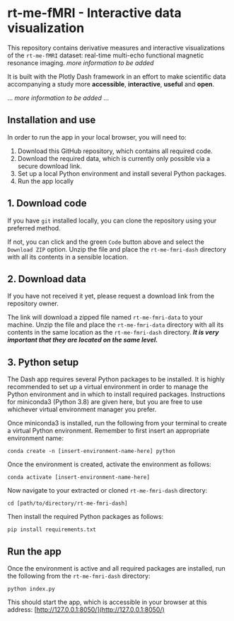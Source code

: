 # rt-me-fMRI - Interactive data visualization

This repository contains derivative measures and interactive visualizations of the `rt-me-fMRI` dataset:
real-time multi-echo functional magnetic resonance imaging. *more information to be added*

It is built with the Plotly Dash framework in an effort to make scientific data accompanying a study more **accessible**, **interactive**, **useful** and **open**.

...
*more information to be added*
...

## Installation and use

In order to run the app in your local browser, you will need to:

1. Download this GitHub repository, which contains all required code.
2. Download the required data, which is currently only possible via a secure download link.
3. Set up a local Python environment and install several Python packages.
4. Run the app locally

## 1. Download code

If you have `git` installed locally, you can clone the repository using your preferred method.

If not, you can click and the green `Code` button above and select the `Download ZIP` option.
Unzip the file and place the `rt-me-fmri-dash` directory with all its contents in a sensible location.


## 2. Download data

If you have not received it yet, please request a download link from the repository owner.

The link will download a zipped file named `rt-me-fmri-data` to your machine.
Unzip the file and place the `rt-me-fmri-data` directory with all its contents in the same location as the `rt-me-fmri-dash` directory.
***It is very important that they are located on the same level.***  

## 3. Python setup

The Dash app requires several Python packages to be installed.
It is highly recommended to set up a virtual environment in order to manage the Python environment and in which to install required packages.
Instructions for miniconda3 (Python 3.8) are given here, but you are free to use whichever virtual environment manager you prefer.

Once miniconda3 is installed, run the following from your terminal to create a virtual Python environment.
Remember to first insert an appropriate environment name:

```
conda create -n [insert-environment-name-here] python
``` 

Once the environment is created, activate the environment as follows:

```
conda activate [insert-environment-name-here]
``` 

Now navigate to your extracted or cloned `rt-me-fmri-dash` directory:

```
cd [path/to/directory/rt-me-fmri-dash]
``` 

Then install the required Python packages as follows:

```
pip install requirements.txt
``` 

## Run the app

Once the environment is active and all required packages are installed, run the following from the `rt-me-fmri-dash` directory:

```
python index.py
``` 

This should start the app, which is accessible in your browser at this address:
[http://127.0.0.1:8050/](http://127.0.0.1:8050/)
